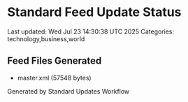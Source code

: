 # Standard Feed Update Status
Last updated: Wed Jul 23 14:30:38 UTC 2025
Categories: technology,business,world

## Feed Files Generated
- master.xml (57548 bytes)

Generated by Standard Updates Workflow
